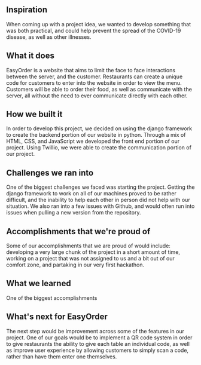 ## Inspiration
When coming up with a project idea, we wanted to develop something that was both practical, and could help prevent the spread of the COVID-19 disease, as well as other illnesses.

## What it does
EasyOrder is a website that aims to limit the face to face interactions between the server, and the customer. Restaurants can create a unique code for customers to enter into the website in order to view the menu. Customers will be able to order their food, as well as communicate with the server, all without the need to ever communicate directly with each other.

## How we built it
In order to develop this project, we decided on using the django framework to create the backend portion of our website in python. Through a mix of HTML, CSS, and JavaScript we developed the front end portion of our project. Using Twillio, we were able to create the communication portion of our project.

## Challenges we ran into
One of the biggest challenges we faced was starting the project. Getting the django framework to work on all of our machines proved to be rather difficult, and the inability to help each other in person did not help with our situation. We also ran into a few issues with Github, and would often run into issues when pulling a new version from the repository.

## Accomplishments that we're proud of
Some of our accomplishments that we are proud of would include: developing a very large chunk of the project in a short amount of time, working on a project that was not assigned to us and a bit out of our comfort zone, and partaking in our very first hackathon.

## What we learned
One of the biggest accomplishments

## What's next for EasyOrder
The next step would be improvement across some of the features in our project. One of our goals would be to implement a QR code system in order to give restaurants the ability to give each table an individual code, as well as improve user experience by allowing customers to simply scan a code, rather than have them enter one themselves. 
